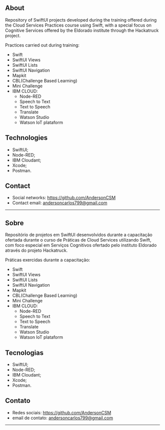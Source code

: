 ## About
Repository of SwiftUI projects developed during the training offered during the Cloud Services Practices course using Swift, with a special focus on Cognitive Services offered by the Eldorado institute through the Hackatruck project.

Practices carried out during training:
- Swift
- SwiftUI Views
- SwiftUI Lists
- SwiftUI Navigation
- Mapkit
- CBL(Challenge Based Learning)
- Mini Challenge
- IBM CLOUD:
  - Node-RED
  - Speech to Text
  - Text to Speech
  - Translate
  - Watson Studio
  - Watson IoT plataform

## Technologies
- SwiftUI;
- Node-RED;
- IBM Cloudant;
- Xcode;
- Postman.

## Contact
- Social networks: https://github.com/AndersonCSM
- Contact email: andersoncarlos799@gmail.com

---
## Sobre
Repositório de projetos em SwiftUI desenvolvidos durante a capacitação ofertada durante o curso de Práticas de Cloud Services utilizando Swift, com foco especial em Serviços Cognitivos ofertado pelo instituto Eldorado através do projeto Hackatruck.

Práticas exercidas durante a capacitação:
- Swift
- SwiftUI Views
- SwiftUI Lists
- SwiftUI Navigation
- Mapkit
- CBL(Challenge Based Learning)
- Mini Challenge
- IBM CLOUD:
  - Node-RED
  - Speech to Text
  - Text to Speech
  - Translate
  - Watson Studio
  - Watson IoT plataform

## Tecnologias
- SwiftUI;
- Node-RED;
- IBM Cloudant;
- Xcode;
- Postman.

## Contato
- Redes sociais: https://github.com/AndersonCSM
- email de contato: andersoncarlos799@gmail.com

---
